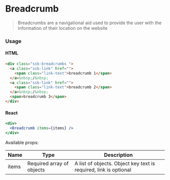 Breadcrumb
========

> Breadcrumbs are a navigational aid used to provide the user with the information of their location on the website
### Usage


#### HTML

```html
<div class="ssb-breadcrumbs ">
  <a class="ssb-link" href="">
    <span class="link-text">breadcrumb 1</span>
  </a>&nbsp;/&nbsp;
  <a class="ssb-link" href="">
    <span class="link-text">breadcrumb 2</span>
  </a>&nbsp;/&nbsp;
  <span>breadcrumb 3</span>
</div>
```

#### React

```jsx harmony
<div>
  <Breadcrumb items={items} />
</div>
```

Available props:

| Name       | Type           | Description  |
| ---------- | ------------- | ----- |
| items   | Required array of objects | 	A list of objects. Object key text is required, link is optional|
